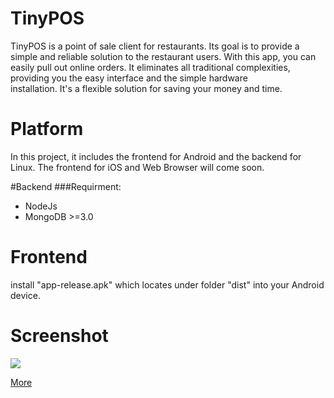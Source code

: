 # TinyPOS
TinyPOS is a point of sale client for restaurants. Its goal is to provide a simple and reliable
solution to the restaurant users. With this app, you can easily pull out online orders. It eliminates
all traditional complexities, providing you the easy interface and the simple hardware
installation. It's a flexible solution for saving your money and time.


# Platform
In this project, it includes the frontend for Android and the backend for Linux. The frontend for iOS and Web Browser will come soon.


#Backend
###Requirment:
* NodeJs
* MongoDB >=3.0

# Frontend
install "app-release.apk" which locates under folder "dist" into your Android device.

# Screenshot

![](https://raw.githubusercontent.com/michaelhuang8192/TinyPOS/master/screenshot_600/device-2016-12-21-132759.png)

[More](/michaelhuang8192/TinyPOS/tree/master/screenshot_600)
